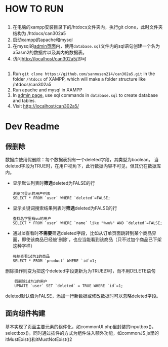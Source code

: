 # HOW TO RUN

##

1. 在电脑的xampp安装目录下的/htdocs文件夹内，执行git clone，此时文件夹结构为 /htdocs/can302a5
2. 启动xampp的apache和mysql
3. 在mysql的[admin页面](http://localhost/phpmyadmin/index.php?route=/server/sql)内，使用`database.sql`文件内的sql语句创建一个名为a5asm2的数据库以及其内的数据表。
4. 访问[http://localhost/can302a5/](http://localhost/can302a5/)即可

##

1. Run `git clone https://github.com/sanmusen214/can302a5.git` in the folder `/htdocs` of XAMPP, which will make a folder structure like /htdocs/can302a5
2. Run apache and mysql in XAMPP
3. In [admin page,](http://localhost/phpmyadmin/index.php?route=/server/sql) use sql commands in `database.sql` to create database and tables.
4. Visit [http://localhost/can302a5/](http://localhost/can302a5/)

# Dev Readme

## 假删除

数据库使用假删除：每个数据表拥有一个deleted字段，其类型为boolean。
当deleted字段为TRUE时，在用户视角下，此行数据内容不可见，但其仍在数据库内。

- 显示默认列表时**筛选**deleted为FALSE的行
  
  ```
  浏览可显示的用户列表
  SELECT * FROM `user` WHERE `deleted`=FALSE;
  ```

- 显示关键词搜索结果列表时**筛选**deleted为FALSE的行
  
  ```
  查找名字里有wu的用户
  SELECT * FROM `user` WHERE `name` like "%wu%" AND `deleted`=FALSE;
  ```

- 通过id查看时**不需要**筛选deleted字段，比如从订单页面跳转到某个商品界面，即使该商品已经被'删除'，也应当能看到该商品（只不过加个商品已下架这种字样）

    ```
    强制查看id为1的商品
    SELECT * FROM `product` WHERE `id`=1;
    ```

删除操作则变为把这个deleted字段更新为为TRUE即可，而不用DELETE语句

```
    假删除id为1的用户
    UPDATE `user` SET `deleted` = TRUE WHERE `id`=1;
```

deleted默认值为FALSE，添加一行新数据或修改数据时可以忽略deleted字段。

## 面向组件构建

基本实现了页面主要元素的组件化，如commonUI.php里封装的inputbox()，selectbox()。同时通过插件的方式为组件注入额外功能，如commonJS.js里的itMustExist()和itMustNotExist()2